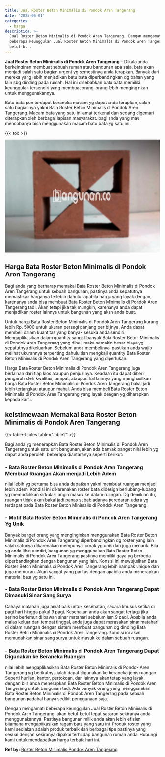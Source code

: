 ```yaml
---
title: Jual Roster Beton Minimalis di Pondok Aren Tangerang
date: '2025-06-01'
categories:
  - harga
description: >-
  Jual Roster Beton Minimalis di Pondok Aren Tangerang. Dengan mengamati
  beberapa keunggulan Jual Roster Beton Minimalis di Pondok Aren Tangerang, akan
  betul-b...
---
```


**Jual Roster Beton Minimalis di Pondok Aren Tangerang** – Dikala anda berkeinginan membuat sebuah rumah atau bangunan apa saja, bata akan menjadi salah satu bagian urgent yg semestinya anda terapkan. Banyak dari mereka yang lebih menjadikan batu bata diperbandingkan dg bahan yang lain sbg dinding pada rumah. Hal ini disebabkan batu bata memiliki keunggulan tersendiri yang membuat orang-orang lebih menginginkan untuk menggunakannya.

Batu bata pun terdapat beraneka macam yg dapat anda terapkan, salah satu bagiannya yakni Bata Roster Beton Minimalis di Pondok Aren Tangerang. Macam bata yang satu ini amat terkenal dan sedang digemari diterapkan oleh berbagai lapisan masyarakat. bagi anda yang mau mencobanya bisa menggunakan macam batu bata yg satu ini.

{{< toc >}}

![Jual Roster Beton Minimalis di Pondok Aren Tangerang](/images/bata-roster-minimalis-28.png)

## Harga Bata Roster Beton Minimalis di Pondok Aren Tangerang

Bagi anda yang berharap memakai Bata Roster Beton Minimalis di Pondok Aren Tangerang untuk sebuah bangunan, pastinya anda sepatutnya memastikan harganya terlebih dahulu. apabila harga yang layak dengan, karenanya anda bisa membuat Bata Roster Beton Minimalis di Pondok Aren Tangerang tadi. Akan tetapi jika tak mungkin, karenanya anda dapat menjadikan roster lainnya untuk bangunan yang akan anda buat.

Untuk harga Bata Roster Beton Minimalis di Pondok Aren Tangerang kurang lebih Rp. 5000 untuk ukuran persegi panjang per bijinya. Anda dapat membeli dalam kuantitas yang banyak sesuka anda sendiri. Mengaplikasikan dalam quantity sangat banyak Bata Roster Beton Minimalis di Pondok Aren Tangerang yang dibeli maka semakin besar biaya yg sepatutnya dikeluarkan. Sebelum anda membelinya, pastikan anda wajib melihat ukurannya terpenting dahulu dan mengkaji quantity Bata Roster Beton Minimalis di Pondok Aren Tangerang yang diperlukan.

Harga Bata Roster Beton Minimalis di Pondok Aren Tangerang juga berlainan dari tiap kios ataupun penjualnya. Keadaan itu dapat diberi pengaruh oleh kwalitas, tempat, ataupun hal lainnya yang menghasilkan harga Bata Roster Beton Minimalis di Pondok Aren Tangerang bakal jadi lebih terjangkau ataupun mahal. Anda bisa membeli Bata Roster Beton Minimalis di Pondok Aren Tangerang yang layak dengan yg diharapkan kepada kami.

## keistimewaan Memakai Bata Roster Beton Minimalis di Pondok Aren Tangerang

{{< table-tables table="table2" >}}

Bagi anda yg menerapkan Bata Roster Beton Minimalis di Pondok Aren Tangerang untuk satu unit bangunan, akan ada banyak banget nilai lebih yg dapat anda peroleh, beberapa diantaranya seperti berikut:

### \- Bata Roster Beton Minimalis di Pondok Aren Tangerang Membuat Ruangan Akan menjadi Lebih Adem

nilai lebih yg pertama bisa anda dapatkan yakni membuat ruangan menjadi lebih adem. Kondisi ini dikarenakan roster bata didesign berlubang-lubang yg memudahkan sirkulasi angin masuk ke dalam ruangan. Dg demikian itu, ruangan tidak akan bakal jadi panas sebab adanya peredaran udara yg terdapat pada Bata Roster Beton Minimalis di Pondok Aren Tangerang.

### \- Motif Bata Roster Beton Minimalis di Pondok Aren Tangerang Yg Unik

Banyak banget orang yang menginginkan menggunakan Bata Roster Beton Minimalis di Pondok Aren Tangerang diperbandingkan dg roster yang lain salah satunya dikarenakan mempunyai corak yg unik dan juga menarik. Bila yg anda lihat sendiri, bangunan yg menggunakan Bata Roster Beton Minimalis di Pondok Aren Tangerang pastinya memiliki gaya yg berbeda diperbandingkan dengan bangunan yang lain. Konsisi ini mewujudkan Bata Roster Beton Minimalis di Pondok Aren Tangerang lebih nampak unique dan juga memukau. Akan sangat yang pantas dengan apabila anda menerapkan material bata yg satu ini.

### \- Bata Roster Beton Minimalis di Pondok Aren Tangerang Dapat Dimasuki Sinar Sang Surya

Cahaya matahari juga amat baik untuk kesehatan, secara khusus ketika di pagi hari hingga pukul 9 pagi. Kesehatan anda akan sangat terjaga jika sering berjemur di bawah sinar matahari sebelum jam 9 pagi. Apabila anda malas keluar dari tempat tinggal, anda juga dapat merasakan sinar matahari di dalam ruangan dengan sistem membuat bangunan dg dinding Bata Roster Beton Minimalis di Pondok Aren Tangerang. Kondisi ini akan memudahkan sinar sang surya untuk masuk ke dalam sebuah ruangan.

### \- Bata Roster Beton Minimalis di Pondok Aren Tangerang Dapat Digunakan ke Beraneka Ruangan

nilai lebih mengaplikasikan Bata Roster Beton Minimalis di Pondok Aren Tangerang yg berikutnya ialah dapat digunakan ke beraneka jenis ruangan. Seperti hunian, kantor, pertokoan, dan lainnya akan tetap yang layak dengan bila anda menerapkan Bata Roster Beton Minimalis di Pondok Aren Tangerang untuk bangunan tadi. Ada banyak orang yang menggunakan Bata Roster Beton Minimalis di Pondok Aren Tangerang pada sebuah bangunan padahal hanya sedikit penggunaan saja.

Dengan mengamati beberapa keunggulan Jual Roster Beton Minimalis di Pondok Aren Tangerang, akan betul-betul tepat sasaran sekiranya anda menggunakannya. Pastinya bangunan milik anda akan lebih efisien bilamana mengaplikasikan ragam bata yang satu ini. Produk roster yang kami sediakan adalah produk terbaik dan berbagai tipe pastinya yang sesuai dengan sekiranya dipakai terhadap bangunan rumah anda. Hubungi kami untuk mendapatkan harga terbaik hari ini.

**Ref by:** [Roster Beton Minimalis Pondok Aren Tangerang](https://id.wikipedia.org/wiki/Roster)
